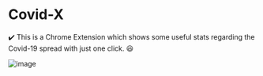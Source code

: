 # Covid-X
✔️ This is a Chrome Extension which shows some useful stats regarding the Covid-19 spread with just one click. 😃

![image](https://user-images.githubusercontent.com/81186992/139729999-116bd947-70cd-42b9-bc5c-9af01a4b2fb5.png)
